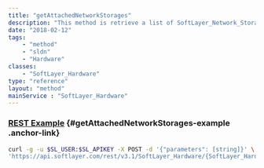 ```yaml
---
title: "getAttachedNetworkStorages"
description: "This method is retrieve a list of SoftLayer_Network_Storage volumes that are authorized access to this SoftLayer_Hardware. "
date: "2018-02-12"
tags:
    - "method"
    - "sldn"
    - "Hardware"
classes:
    - "SoftLayer_Hardware"
type: "reference"
layout: "method"
mainService : "SoftLayer_Hardware"
---
```


### [REST Example](#getAttachedNetworkStorages-example) <a href="/article/rest/"><i class="fas fa-question"></i></a> {#getAttachedNetworkStorages-example .anchor-link} 
```bash
curl -g -u $SL_USER:$SL_APIKEY -X POST -d '{"parameters": [string]}' \
'https://api.softlayer.com/rest/v3.1/SoftLayer_Hardware/{SoftLayer_HardwareID}/getAttachedNetworkStorages'
```
